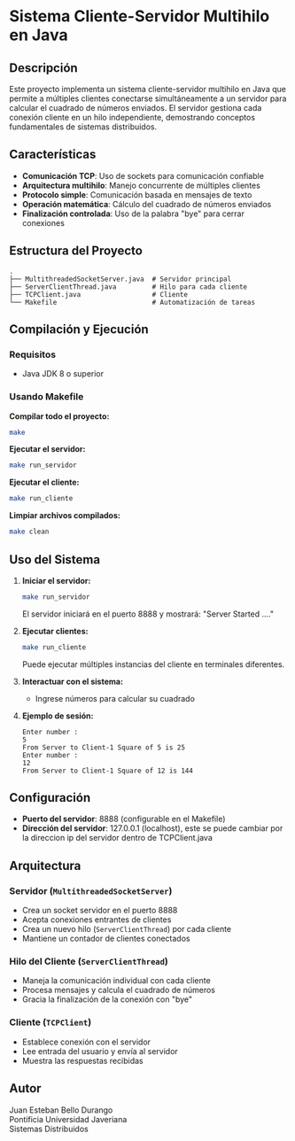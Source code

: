 # Sistema Cliente-Servidor Multihilo en Java

## Descripción
Este proyecto implementa un sistema cliente-servidor multihilo en Java que permite a múltiples clientes conectarse simultáneamente a un servidor para calcular el cuadrado de números enviados. El servidor gestiona cada conexión cliente en un hilo independiente, demostrando conceptos fundamentales de sistemas distribuidos.

## Características
- **Comunicación TCP**: Uso de sockets para comunicación confiable
- **Arquitectura multihilo**: Manejo concurrente de múltiples clientes
- **Protocolo simple**: Comunicación basada en mensajes de texto
- **Operación matemática**: Cálculo del cuadrado de números enviados
- **Finalización controlada**: Uso de la palabra "bye" para cerrar conexiones

## Estructura del Proyecto
```
.
├── MultithreadedSocketServer.java  # Servidor principal
├── ServerClientThread.java         # Hilo para cada cliente
├── TCPClient.java                  # Cliente
└── Makefile                        # Automatización de tareas
```

## Compilación y Ejecución

### Requisitos
- Java JDK 8 o superior

### Usando Makefile

**Compilar todo el proyecto:**
```bash
make
```

**Ejecutar el servidor:**
```bash
make run_servidor
```

**Ejecutar el cliente:**
```bash
make run_cliente
```

**Limpiar archivos compilados:**
```bash
make clean
```

## Uso del Sistema

1. **Iniciar el servidor:**
   ```bash
   make run_servidor
   ```
   El servidor iniciará en el puerto 8888 y mostrará: "Server Started ...."

2. **Ejecutar clientes:**
   ```bash
   make run_cliente
   ```
   Puede ejecutar múltiples instancias del cliente en terminales diferentes.

3. **Interactuar con el sistema:**
   - Ingrese números para calcular su cuadrado

4. **Ejemplo de sesión:**
   ```
   Enter number :
   5
   From Server to Client-1 Square of 5 is 25
   Enter number :
   12
   From Server to Client-1 Square of 12 is 144
   ```

## Configuración

- **Puerto del servidor**: 8888 (configurable en el Makefile)
- **Dirección del servidor**: 127.0.0.1 (localhost), este se puede cambiar por la direccion ip del servidor dentro de TCPClient.java

## Arquitectura

### Servidor (`MultithreadedSocketServer`)
- Crea un socket servidor en el puerto 8888
- Acepta conexiones entrantes de clientes
- Crea un nuevo hilo (`ServerClientThread`) por cada cliente
- Mantiene un contador de clientes conectados

### Hilo del Cliente (`ServerClientThread`)
- Maneja la comunicación individual con cada cliente
- Procesa mensajes y calcula el cuadrado de números
- Gracia la finalización de la conexión con "bye"

### Cliente (`TCPClient`)
- Establece conexión con el servidor
- Lee entrada del usuario y envía al servidor
- Muestra las respuestas recibidas

## Autor
Juan Esteban Bello Durango  
Pontificia Universidad Javeriana  
Sistemas Distribuidos
